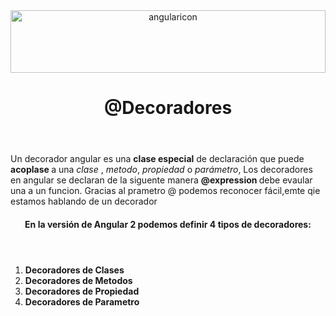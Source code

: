 <html lang="en">
<body>
   <main>
    <header>
        <img src="https://luisjordan.net/wp-content/uploads/2017/05/img_591c0b3e8327a.png" alt="angularicon" width="100%" height="100px">
        <h1>@Decoradores</h1>
    </header>
    <section>
        <p>
            Un decorador angular es una <strong> clase especial</strong> de declaración que puede <strong> acoplase </strong> a una <em>clase</em> ,<em> metodo</em>,  <em> propiedad</em> o <em>parámetro</em>,
            Los decoradores en angular se declaran de la siguente manera <strong> @expression </strong> debe evaular una a un funcion. Gracias al prametro @ podemos reconocer fácil,emte qie estamos hablando de un decorador
        </p>
    </section>   
    <section>
        <header>
            <h4>
                En la versión de Angular 2 podemos definir 4 tipos de decoradores:
            </h4>
        </header>
        <footer>
            <ol>
                <li><strong>Decoradores de Clases</strong></li>
                <li><strong>Decoradores de Metodos</strong></li>
                <li><strong>Decoradores de Propiedad</strong></li>
                <li><strong>Decoradores de Parametro</strong></li>
            </ol>
        </footer>
    </section>
   </main>
</body>
</html>
